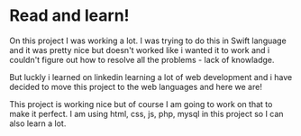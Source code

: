 Read and learn!
=======


On this project I was working a lot. I was trying to do this in Swift language and it was pretty nice but doesn't worked like i wanted it to work and i couldn't figure out how to 
resolve all the problems - lack of knowladge.

But luckly i learned on linkedin learning a lot of web development and i have decided to move this project to the web languages and here we are! 

This project is working nice but of course I am going to work on that to make it perfect. 
I am using html, css, js, php, mysql in this project so I can also learn a lot.
